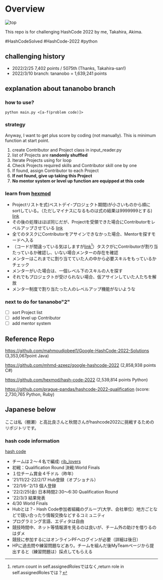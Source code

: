 # Overview

![top](https://codejam.googleapis.com/dashboard/get_file/AQj_6U2TJsZ9UXhJfWvMM5G2u4j78N84faQu6TIWTXYEIRmnX69qtXjrlA/team.png)

This repo is for challenging HashCode 2022 by me, Takahira, Akima.

#HashCodeSolved
#HashCode-2022
#python

## challenging history
- 2022/2/25 7,402 points / 5075th (Thanks, Takahira-san!)
- 2022/3/10 branch: tananobo = 1,639,241 points

## explanation about tananobo branch

### how to use?
```
python main.py <[a-f(problem code)]>
```
### strategy

Anyway, I want to get plus score by coding (not manually). This is minimum function at start point.

1. create Contributor and Project class in input_reader.py
2. list of Projects are __randomly shuffled__
3. Iterate Projects using for loop
4. Check Projects required skills and Contributor skill one by one
5. If found, assign Contributor to each Project
6. __If not found, give up taking this Project__
7. __No mentor system or level up function are equipped at this code__

### learn from [hexmod](https://github.com/hexmod/hash-code-2022)

- Projectリストを式(ベストデイ-プロジェクト期間)が小さいものから順にsortしている。（ただしマイナスになるものは式の結果は9999999とする) [link](https://github.com/hexmod/hash-code-2022/blob/2cfa240fb56891f68b69af9619a1388938b5f138/src/main.py#L91)
- その後の処理はほぼ同じだが、Projectを受領できた場合にContributorをレベルアップさせている [link](https://github.com/hexmod/hash-code-2022/blob/2cfa240fb56891f68b69af9619a1388938b5f138/src/main.py#L109)
- 全てのタスクにContributorをアサインできなかった場合、Mentorを探すモードへ入る
- （コードが間違っている気はしますが[link](https://github.com/hexmod/hash-code-2022/blob/2cfa240fb56891f68b69af9619a1388938b5f138/src/Project.py#L19)[^1]）タスクがにContributorが割り当たっているか確認し、いない場合メンターの存在を確認
- メンターはこれまでに割り当てていた人の中から必要スキルをもっているかチェック
- メンターがいた場合は、一個レベル下のスキルの人を探す
- それでもプロジェクトが受けられない場合、仮アサインしていた人たちを解放
- メンター制度で割り当たった人のレベルアップ機能がないような

[^1]:return count in self.assignedRolesではなく,return role in self.assignedRolesでは？

### next to do for tananobo"2"
- [ ] sort Project list
- [ ] add level up Contributor
- [ ] add mentor system

## Reference Repo

https://github.com/mahmoudjobeel1/Google-HashCode-2022-Solutions (3,353,067point Java)

https://github.com/mhmd-azeez/google-hashcode-2022 (2,858,938 points C#)

https://github.com/hexmod/hash-code-2022 (2,539,814 points Python)

https://github.com/prague-pandas/hashcode-2022-qualification (score: 2,730,765 Python, Ruby)

## Japanese below

ここは私（棚瀬）と高比良さんと秋間さんがhashcode2022に挑戦するためのリポジトリです。

### hash code information

[hash code](https://codingcompetitions.withgoogle.com/hashcode/)

- チームは２〜４名で編成: [rib_lovers](https://codingcompetitions.withgoogle.com/hashcode/jointeam/00000000008caae7/00000000008fcb65/b59fda0d33f9e376)
- 初戦：Qualification Round 決戦:World Finals
- １位チーム賞金４千ドル（昨年）
- '21/11/22-22/2/17 Hub登録（オプショナル）
- '22/1/6-'2/13 個人登録
- '22/2/25(金) 日本時間2:30〜6:30 Qualification Round
- '22/3/3 結果発表
- 4/30 World Finals
- Hubとは？- Hash Code参加者組織のグループ(大学、会社単位）地方ごとなどで競い合ったり情報交換などするコミュニティ
- プログラミング言語、エディタは自由
- 競技時間中、ネット等情報源を見るのは良いが、チーム外の助けを借りるのはダメ
- 競技に参加するにはオンラインPFへログインが必要（詳細は後日）
- HPに過去問や練習問題などあり。チームを組んだ後MyTeamページから提出すると（練習問題は）採点してもらえる
